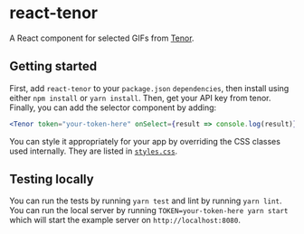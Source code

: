 # react-tenor

A React component for selected GIFs from [Tenor](https://tenor.com/gifapi).

## Getting started

First, add `react-tenor` to your `package.json` `dependencies`, then install using either `npm install` or `yarn install`. Then, get your API key from tenor. Finally, you can add the selector component by adding:

```jsx
<Tenor token="your-token-here" onSelect={result => console.log(result)} />
```

You can style it appropriately for your app by overriding the CSS classes used internally. They are listed in [`styles.css`](src/styles.css).

## Testing locally

You can run the tests by running `yarn test` and lint by running `yarn lint`. You can run the local server by running `TOKEN=your-token-here yarn start` which will start the example server on `http://localhost:8080`.

